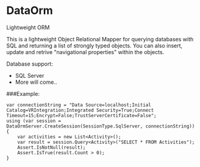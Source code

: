 DataOrm
=======

Lightweight ORM

This is a lightweight Object Relational Mapper for querying databases with SQL and returning a list of strongly typed objects. You can also insert, update and retrive "navigational properties" within the objects.

Database support:
* SQL Server
* More will come..
 
 
###Example:

    var connectionString = "Data Source=localhost;Initial Catalog=VRIntegration;Integrated Security=True;Connect Timeout=15;Encrypt=False;TrustServerCertificate=False";
    using (var session = DataOrmServer.CreateSession(SessionType.SqlServer, connectionString))
    {
        var activities = new List<Activity>();
        var result = session.Query<Activity>("SELECT * FROM Activities");
        Assert.IsNotNull(result);
        Assert.IsTrue(result.Count > 0);
    }

